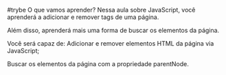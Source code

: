 #trybe
O que vamos aprender?
Nessa aula sobre JavaScript, você aprenderá a adicionar e remover tags de uma página.

Além disso, aprenderá mais uma forma de buscar os elementos da página.

Você será capaz de:
Adicionar e remover elementos HTML da página via JavaScript;

Buscar os elementos da página com a propriedade parentNode.
